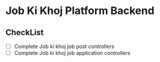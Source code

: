 # Job Ki Khoj Platform Backend


## CheckList
- [ ] Complete Job ki khoj job post controllers
- [ ] Complete Job ki khoj job application controllers
